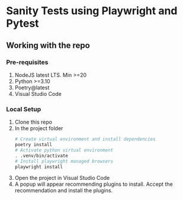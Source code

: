# Sanity Tests using Playwright and Pytest

## Working with the repo

### Pre-requisites

1. NodeJS latest LTS. Min >=20
2. Python >=3.10
3. Poetry@latest
4. Visual Studio Code

### Local Setup
1. Clone this repo
2. In the project folder
   ```sh
   # Create virtual environment and install dependencies
   poetry install
   # Activate python virtual environment
   . .venv/bin/activate
   # Install playwright managed browsers
   playwright install
   ```
3. Open the project in Visual Studio Code
4. A popup will appear recommending plugins to install. Accept the recommendation and install the plugins.
